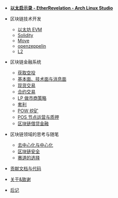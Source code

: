 - [**以太启示录 - EtherRevelation - Arch Linux Studio**](/)

- 区块链技术开发

  - [以太坊 EVM](/tech/EVM)
  - [Solidity](/tech/Solidity)
  - [Move](/tech/Move)
  - [openzeppelin](/tech/openzeppelin)
  - [L2](/tech/L2)

- 区块链金融系统

  - [获取空投](/trade/airdrop)
  - [基本面、技术面与消息面](/trade/basic)
  - [现货交易](/trade/spot)
  - [合约交易](/trade/futures)
  - [LP 做市商策略](/trade/lp)
  - [套利](/trade/arbitrage)
  - [POW 挖矿](/trade/pow_mining)
  - [POS 节点运营与质押](/trade/pos_stake)
  - [区块链借贷金融](/trade/defi)

- 区块链领域的思考与随笔

  - [去中心化与中心化](/think/decentralized)
  - [区块链安全](/think/security)
  - [赛道的选择](/think/choice)

- [贡献文档与代码](contribution.md)
- [关于&致谢](about.md)
- [后记](postscript.md)

